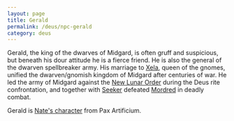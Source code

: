 ```yaml
---
layout: page
title: Gerald
permalink: /deus/npc-gerald
category: deus
---
```

Gerald, the king of the dwarves of Midgard, is often gruff and suspicious, but beneath his dour attitude he is a fierce friend. He is also the general of the dwarven spellbreaker army. His marriage to [Xela](npc-xela), queen of the gnomes, unified the dwarven/gnomish kingdom of Midgard after centuries of war. He led the army of Midgard against the [New Lunar Order](org-luna) during the Deus rite confrontation, and together with [Seeker](npc-seeker) defeated [Mordred](npc-mordred) in deadly combat.

Gerald is [Nate's character](/pax/pcs/gerald.html) from Pax Artificium.
